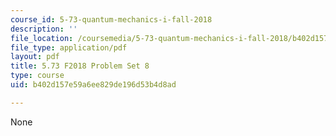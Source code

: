 ```yaml
---
course_id: 5-73-quantum-mechanics-i-fall-2018
description: ''
file_location: /coursemedia/5-73-quantum-mechanics-i-fall-2018/b402d157e59a6ee829de196d53b4d8ad_MIT5_73F18_PSet8.pdf
file_type: application/pdf
layout: pdf
title: 5.73 F2018 Problem Set 8
type: course
uid: b402d157e59a6ee829de196d53b4d8ad

---
```

None